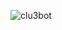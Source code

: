 
<p align="left"> <img src="https://komarev.com/ghpvc/?username=clu3bot&label=Profile%20views&color=0e75b6&style=flat" alt="clu3bot" /> </p>
